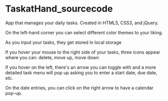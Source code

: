 TaskatHand_sourcecode
=====================

App that manages your daily tasks.  Created in HTML5, CSS3, and jQuery.

On the left-hand corner you can select different color themes to your liking.

As you input your tasks, they get stored in local storage

If you hover your mouse to the right side of your tasks, three icons appear where you can: delete, move up, move down

If you hover on the left, there's an arrow you can toggle with and a more detailed task menu will pop up asking you to enter a start date, due date, etc.  

On the date entries, you can click on the right arrow to have a calendar pop-up.

